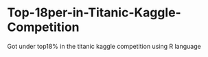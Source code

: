# Top-18per-in-Titanic-Kaggle-Competition
Got under top18% in the titanic kaggle competition using R language
